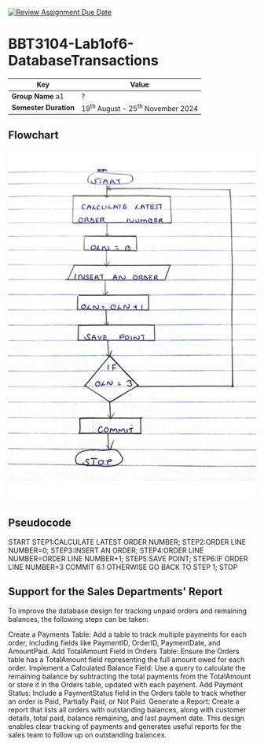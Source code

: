 [![Review Assignment Due Date](https://classroom.github.com/assets/deadline-readme-button-22041afd0340ce965d47ae6ef1cefeee28c7c493a6346c4f15d667ab976d596c.svg)](https://classroom.github.com/a/r-tQZu0l)
# BBT3104-Lab1of6-DatabaseTransactions


| **Key**                                                               | Value                                                                                                                                                                              |
|---------------|---------------------------------------------------------|
| **Group Name**  a1                                                             | ? |
| **Semester Duration**                                                 | 19<sup>th</sup> August - 25<sup>th</sup> November 2024                                                                                                                       |

## Flowchart
![alt text](image.png)
## Pseudocode
START
  STEP1:CALCULATE LATEST ORDER NUMBER;
  STEP2:ORDER LINE NUMBER=0;
  STEP3:INSERT AN ORDER;
  STEP4:ORDER LINE NUMBER=ORDER LINE NUMBER+1;
  STEP5:SAVE POINT;
  STEP6:IF ORDER LINE NUMBER=3 COMMIT
        6.1 OTHERWISE GO BACK TO STEP 1;
STOP
## Support for the Sales Departments' Report
To improve the database design for tracking unpaid orders and remaining balances, the following steps can be taken:

Create a Payments Table: Add a table to track multiple payments for each order, including fields like PaymentID, OrderID, PaymentDate, and AmountPaid.
Add TotalAmount Field in Orders Table: Ensure the Orders table has a TotalAmount field representing the full amount owed for each order.
Implement a Calculated Balance Field: Use a query to calculate the remaining balance by subtracting the total payments from the TotalAmount or store it in the Orders table, updated with each payment.
Add Payment Status: Include a PaymentStatus field in the Orders table to track whether an order is Paid, Partially Paid, or Not Paid.
Generate a Report: Create a report that lists all orders with outstanding balances, along with customer details, total paid, balance remaining, and last payment date.
This design enables clear tracking of payments and generates useful reports for the sales team to follow up on outstanding balances.